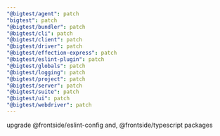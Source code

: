 ```yaml
---
"@bigtest/agent": patch
"bigtest": patch
"@bigtest/bundler": patch
"@bigtest/cli": patch
"@bigtest/client": patch
"@bigtest/driver": patch
"@bigtest/effection-express": patch
"@bigtest/eslint-plugin": patch
"@bigtest/globals": patch
"@bigtest/logging": patch
"@bigtest/project": patch
"@bigtest/server": patch
"@bigtest/suite": patch
"@bigtest/ui": patch
"@bigtest/webdriver": patch
---
```


upgrade @frontside/eslint-config and, @frontside/typescript packages
